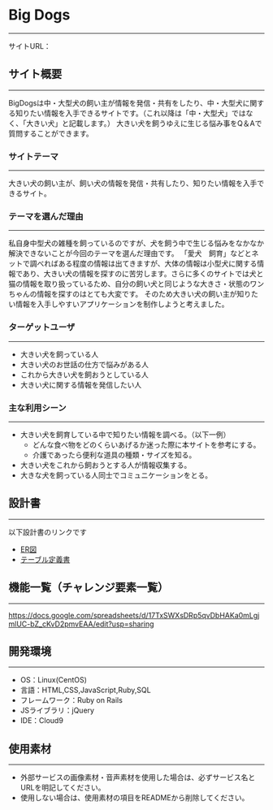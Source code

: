 # Big Dogs
___
サイトURL：

## サイト概要
___
BigDogsは中・大型犬の飼い主が情報を発信・共有をしたり、中・大型犬に関する知りたい情報を入手できるサイトです。（これ以降は「中・大型犬」ではなく、「大きい犬」と記載します。）
大きい犬を飼うゆえに生じる悩み事をQ＆Aで質問することができます。


### サイトテーマ
___
大きい犬の飼い主が、飼い犬の情報を発信・共有したり、知りたい情報を入手できるサイト。

### テーマを選んだ理由
___
私自身中型犬の雑種を飼っているのですが、犬を飼う中で生じる悩みをなかなか解決できないことが今回のテーマを選んだ理由です。
「愛犬　飼育」などとネットで調べればある程度の情報は出てきますが、大体の情報は小型犬に関する情報であり、大きい犬の情報を探すのに苦労します。さらに多くのサイトでは犬と猫の情報を取り扱っているため、自分の飼い犬と同じような大きさ・状態のワンちゃんの情報を探すのはとても大変です。
そのため大きい犬の飼い主が知りたい情報を入手しやすいアプリケーションを制作しようと考えました。

### ターゲットユーザ
___
- 大きい犬を飼っている人
- 大きい犬のお世話の仕方で悩みがある人
- これから大きい犬を飼おうとしている人
- 大きい犬に関する情報を発信したい人

### 主な利用シーン
___
- 大きい犬を飼育している中で知りたい情報を調べる。（以下一例）
    - どんな食べ物をどのくらいあげるか迷った際に本サイトを参考にする。
    - 介護であったら便利な道具の種類・サイズを知る。
- 大きい犬をこれから飼おうとする人が情報収集する。
- 大きな犬を飼っている人同士でコミュニケーションをとる。

## 設計書
___
以下設計書のリンクです
- [ER図](https://drive.google.com/file/d/152VbOgrzcSTc6KNazC8S30rUAa451HfV/view?usp=sharing)
- [テーブル定義書](https://docs.google.com/spreadsheets/d/1y7Cstsw_J1wHlBADmfinntuFyYalDgnvMB2yCzOHzXw/edit?usp=sharing)

## 機能一覧（チャレンジ要素一覧）
___
https://docs.google.com/spreadsheets/d/17TxSWXsDRp5qvDbHAKa0mLgjmlUC-bZ_cKvD2pmvEAA/edit?usp=sharing

## 開発環境
___
- OS：Linux(CentOS)
- 言語：HTML,CSS,JavaScript,Ruby,SQL
- フレームワーク：Ruby on Rails
- JSライブラリ：jQuery
- IDE：Cloud9

## 使用素材
___
- 外部サービスの画像素材・音声素材を使用した場合は、必ずサービス名とURLを明記してください。
- 使用しない場合は、使用素材の項目をREADMEから削除してください。
